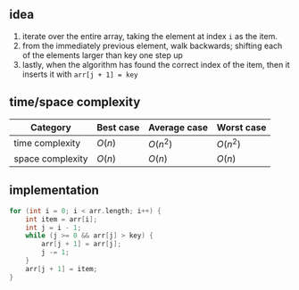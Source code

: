 ## idea
1. iterate over the entire array, taking the element at index `i` as the item. 
2. from the immediately previous element, walk backwards; shifting each of the elements larger than key one step up
3. lastly, when the algorithm has found the correct index of the item, then it inserts it with `arr[j + 1] = key`
## time/space complexity
| Category | Best case | Average case | Worst case |
| ---- | ---- | ---- | ---- |
| time complexity | $O(n)$ | $O(n^2)$ | $O(n^2)$ |
| space complexity | $O(n)$ | $O(n)$ | $O(n)$ |
## implementation

```cpp
for (int i = 0; i < arr.length; i++) {
	int item = arr[i];
	int j = i - 1; 
	while (j >= 0 && arr[j] > key) {
		arr[j + 1] = arr[j];
		j -= 1;
	}
	arr[j + 1] = item;
}
```